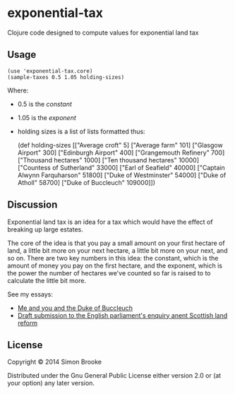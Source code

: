 # exponential-tax

Clojure code designed to compute values for exponential land tax

## Usage 

    (use 'exponential-tax.core)
    (sample-taxes 0.5 1.05 holding-sizes)

Where:

* 0.5 is the *constant*
* 1.05 is the *exponent*
* holding sizes is a list of lists formatted thus:

	(def holding-sizes
	  [["Average croft" 5]
	   ["Average farm" 101]
	   ["Glasgow Airport" 300]
	   ["Edinburgh Airport" 400]
	   ["Grangemouth Refinery" 700]
	   ["Thousand hectares" 1000]
	   ["Ten thousand hectares" 10000]
	   ["Countess of Sutherland" 33000]
	   ["Earl of Seafield" 40000]
	   ["Captain Alwynn Farquharson" 51800]
	   ["Duke of Westminster" 54000]
	   ["Duke of Atholl" 58700]
	   ["Duke of Buccleuch" 109000]])

## Discussion

Exponential land tax is an idea for a tax which would have the effect of breaking up large estates.

The core of the idea is that you pay a small amount on your first hectare of land, a little bit more on your next hectare, a little bit more on your next, and so on. There are two key numbers in this idea: the constant, which is the amount of money you pay on the first hectare, and the exponent, which is the power the number of hectares we've counted so far is raised to to calculate the little bit more.

See my essays:

* [Me and you and the Duke of Buccleuch](http://blog.journeyman.cc/2014/12/me-and-you-and-duke-of-buccleuch.html)
* [Draft submission to the English parliament's enquiry anent Scottish land reform](http://blog.journeyman.cc/2013/10/draft-submission-to-english-parliaments.html)

## License

Copyright © 2014 Simon Brooke

Distributed under the Gnu General Public License either version 2.0 or (at
your option) any later version.
